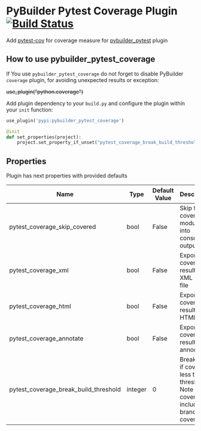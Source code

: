 PyBuilder Pytest Coverage Plugin [![Build Status](https://travis-ci.org/AlexeySanko/pybuilder_pytest_coverage.svg?branch=master)](https://travis-ci.org/AlexeySanko/pybuilder_pytest_coverage)
=======================

Add [pytest-cov](http://pytest-cov.readthedocs.io/en/latest/index.html) 
for coverage measure for [pybuilder_pytest](https://github.com/AlexeySanko/pybuilder_pytest)
plugin 

How to use pybuilder_pytest_coverage
----------------------------------

If You use `pybuilder_pytest_coverage` do not forget to disable PyBuilder `coverage` plugin, 
for avoiding unexpected results or exception:

~~use_plugin("python.coverage")~~

Add plugin dependency to your `build.py` and configure the plugin 
within your `init` function:
```python
use_plugin('pypi:pybuilder_pytest_coverage')

@init
def set_properties(project):
    project.set_property_if_unset("pytest_coverage_break_build_threshold", 50)
```

Properties
----------

Plugin has next properties with provided defaults

| Name | Type | Default Value | Description |
| --- | --- | --- | --- |
| pytest_coverage_skip_covered | bool | False | Skip fully covered modules into console output |
| pytest_coverage_xml | bool | False | Export coverage result to XML report file |
| pytest_coverage_html | bool | False | Export coverage result to HTML |
| pytest_coverage_annotate | bool | False | Export coverage result to annonate |
| pytest_coverage_break_build_threshold | integer | 0 | Break build if coverage less then threshold. Note that coverage include branch coverage |
